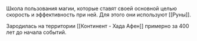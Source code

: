 Школа пользования магии, которые ставят своей основной целью скорость и эффективность при ней. Для этого они используют [[Руны]].

Зародилась на территории [[Континент - Хада Афен]] примерно за 400 лет до начала событий.